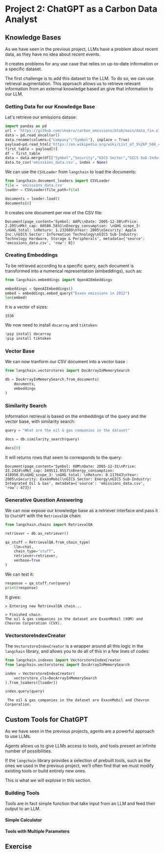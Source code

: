 # Project 2: ChatGPT as a Carbon Data Analyst


## Knowledge Bases

As we have seen in the previous project, LLMs have a problem about recent data, as they have no idea about recent events. 

It creates problems for any use case that relies on up-to-date information or a specific dataset.

The first challenge is to add this dataset to the LLM. To do so, we can use retrieval augmentation. This approach allows us to retrieve relevant information from an external knowledge based an give that information to our LLM. 
### Getting Data for our Knowledge Base

Let's retrieve our emissions datase:

```Python
import pandas as pd
url = 'https://github.com/shokru/carbon_emissions/blob/main/data_fin.xlsx?raw=true'
data = pd.read_excel(url)
data.rename(columns={"Company":"Symbol"}, inplace = True)
payload=pd.read_html('https://en.wikipedia.org/wiki/List_of_S%26P_500_companies')
first_table = payload[0]
df = first_table
data = data.merge(df[["Symbol","Security","GICS Sector","GICS Sub-Industry"]], how = "left", on = "Symbol")
data.to_csv('emissions_data.csv', index = None)
```

We can use the `CSVLoader` from `langchain` to load the documents:

```Python
from langchain.document_loaders import CSVLoader
file = 'emissions_data.csv'
loader = CSVLoader(file_path=file)

documents = loader.load()
documents[0]
```
It creates one document per row of the CSV file:

```
Document(page_content='Symbol: AAPL\nDate: 2005-12-30\nPrice: 2.205\nMkt_cap: 60586.5831\nEnergy_consumption: \nGHG_scope_3: \nGHG_total: \nReturn: 1.232609\nYear: 2005\nSecurity: Apple Inc.\nGICS Sector: Information Technology\nGICS Sub-Industry: Technology Hardware, Storage & Peripherals', metadata={'source': 'emissions_data.csv', 'row': 0})
```
### Creating Embeddings

To be retrieved according to a specific query, each document is transformed into a numerical representation (embeddings), such as:

```Python
from langchain.embeddings import OpenAIEmbeddings

embeddings = OpenAIEmbeddings()
embed = embeddings.embed_query("Exxon emissions in 2012")
len(embed)
```
It is a vector of sizes:
```
1536
```

We now need to install `docarray` and `tiktoken`:

```Python
!pip install docarray
!pip install tiktoken
```

### Vector Base

We can now tranform our CSV document into a vector base :

```Python
from langchain.vectorstores import DocArrayInMemorySearch

db = DocArrayInMemorySearch.from_documents(
    documents, 
    embeddings
)
```

### Similarity Search 

Information retrieval is based on the embeddings of the query and the vector base, with similarity search:

```Python
query = "What are the oil & gas companies in the dataset"

docs = db.similarity_search(query)

docs[0]
```

It will returns rows that seem to corresponds to the query:

```
Document(page_content='Symbol: XOM\nDate: 2005-12-31\nPrice: 33.2424\nMkt_cap: 349511.9557\nEnergy_consumption: 418950.0\nGHG_scope_3: \nGHG_total: \nReturn: 0.117643\nYear: 2005\nSecurity: ExxonMobil\nGICS Sector: Energy\nGICS Sub-Industry: Integrated Oil & Gas', metadata={'source': 'emissions_data.csv', 'row': 473})
```
### Generative Question Answering

We can now expose our knowledge base as a retriever interface and pass it to `ChatGPT` with the `RetrievalQA` chain:

```Python
from langchain.chains import RetrievalQA

retriever = db.as_retriever()

qa_stuff = RetrievalQA.from_chain_type(
    llm=chat, 
    chain_type="stuff", 
    retriever=retriever, 
    verbose=True
)
```

We can test it:

```Python
response = qa_stuff.run(query)
print(response)
```

It gives:

```
> Entering new RetrievalQA chain...

> Finished chain.
The oil & gas companies in the dataset are ExxonMobil (XOM) and Chevron Corporation (CVX).
```

### VectorstoreIndexCreator

The `VectorstoreIndexCreator` is a wrapper around all this logic in the `langchain` library, and allows you to do all of this in a few lines of codes:

```Python
from langchain.indexes import VectorstoreIndexCreator
from langchain.vectorstores import DocArrayInMemorySearch

index = VectorstoreIndexCreator(
    vectorstore_cls=DocArrayInMemorySearch
).from_loaders([loader])

index.query(query)
```
```
 The oil & gas companies in the dataset are ExxonMobil and Chevron Corporation.
```


## Custom Tools for ChatGPT

As we have seen in the previous projects, agents are a powerful approach to use LLMs. 

Agents allows us to give LLMs access to tools, and tools present an infinite number of possibilities. 

If the `langchain` library provides a selection of prebuilt tools, such as the ones we used in the previous project, we'll often find that we must modify existing tools or build entirely new ones.

This is what we will explose in this section.
### Building Tools

Tools are in fact simple function that take input from an LLM and feed their output to an LLM.

#### Simple Calculator

#### Tools with Multiple Parameters


## Exercise